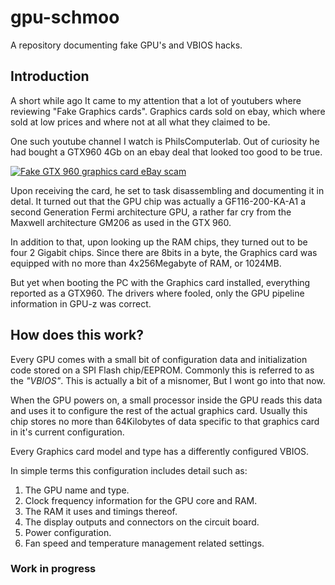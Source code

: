 # gpu-schmoo
A repository documenting fake GPU's and VBIOS hacks.

## Introduction

A short while ago It came to my attention that a lot of youtubers where reviewing "Fake Graphics cards".
Graphics cards sold on ebay, which where sold at low prices and where not at all what they claimed to be.

One such youtube channel I watch is PhilsComputerlab.
Out of curiosity he had bought a GTX960 4Gb on an ebay deal that looked too good to be true.

[![Fake GTX 960 graphics card eBay scam](https://img.youtube.com/vi/Ved84d_6occ/0.jpg)](https://www.youtube.com/watch?v=Ved84d_6occ)

Upon receiving the card, he set to task disassembling and documenting it in detal. 
It turned out that the GPU chip was actually a GF116-200-KA-A1 a second Generation Fermi architecture GPU, a rather far cry from the Maxwell architecture GM206 as used in the GTX 960.

In addition to that, upon looking up the RAM chips, they turned out to be four 2 Gigabit chips.
Since there are 8bits in a byte, the Graphics card was equipped with no more than 4x256Megabyte of RAM, or 1024MB.

But yet when booting the PC with the Graphics card installed, everything reported as a GTX960.
The drivers where fooled, only the GPU pipeline information in GPU-z was correct.

## How does this work?

Every GPU comes with a small bit of configuration data and initialization code stored on a SPI Flash chip/EEPROM.
Commonly this is referred to as the _"VBIOS"_. This is actually a bit of a misnomer, But I wont go into that now.

When the GPU powers on, a small processor inside the GPU reads this data and uses it to configure the rest of the actual graphics card.
Usually this chip stores no more than 64Kilobytes of data specific to that graphics card in it's current configuration.

Every Graphics card model and type has a differently configured VBIOS.

In simple terms this configuration includes detail such as:

1. The GPU name and type.
2. Clock frequency information for the GPU core and RAM.
3. The RAM it uses and timings thereof.
4. The display outputs and connectors on the circuit board.
5. Power configuration.
6. Fan speed and temperature management related settings.

### Work in progress
